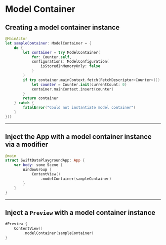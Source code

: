 # Model Container 

## Creating a model container instance 

```swift
@MainActor
let sampleContainer: ModelContainer = {
    do {
        let container = try ModelContainer(
            for: Counter.self,
            configurations: ModelConfiguration(
                isStoredInMemoryOnly: false
            )
        )
        if try container.mainContext.fetch(FetchDescriptor<Counter>()).isEmpty {
            let counter = Counter.init(currentCount: 0)
            container.mainContext.insert(counter)
        }
        return container
    } catch {
        fatalError("Could not instantiate model container")
    }
}()
```

***

## Inject the App with a model container instance via a modifier

```swift
@main
struct SwiftDataPlaygroundApp: App {
    var body: some Scene {
        WindowGroup {
            ContentView()
                .modelContainer(sampleContainer)
        }
    }
}
```

***

## Inject a `Preview` with a model container instance 

```swift
#Preview {
    ContentView()
        .modelContainer(sampleContainer)
}
```
